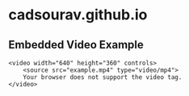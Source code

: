# cadsourav.github.io
<!DOCTYPE html>
<html lang="en">
<head>
    <meta charset="UTF-8">
    <meta name="viewport" content="width=device-width, initial-scale=1.0">
    <title>Embedded Video</title>
</head>
<body>
    <h2>Embedded Video Example</h2>
    
    <video width="640" height="360" controls>
        <source src="example.mp4" type="video/mp4">
        Your browser does not support the video tag.
    </video>
</body>
</html>
